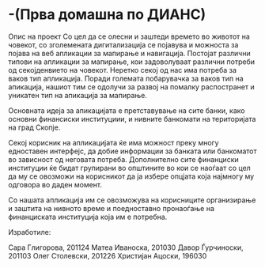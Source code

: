 # -(Прва домашна по ДИАНС)

Опис на проект
Со цел да се олесни и заштеди времето во животот на човекот, со зголемената дигитализација се појавува и можноста за појава на веб апликации за мапирање и навигација. Постојат различни типови на апликации за мапирање, кои задоволуваат различни потреби од секојденвието на човекот. Неретко секој од нас има потреба за ваков тип апликација. Поради големата побарувачка за ваков тип на апикација, нашиот тим се одолучи за развој на помалку распостранет и уникатен тип на апикација за мапирање.

Основната идеја за апикацијата е претставување на сите банки, како основни финансиски институциии, и нивните банкомати на територијата на град Скопје.

Секој корисник на апликацијата ќе има можност преку многу едноставен интерфејс, да добие информации за банката или банкоматот во зависност од неговата потреба. Дополнително сите финанциски институции ќе бидат групирани во општините во кои се наоѓаат со цел да му се овозможи на корисникот да ја избере опцјата која најмногу му одговора во даден момент.

Со нашата апликација им се овозможува на корисниците организирање и заштита на нивното време и поедноставно пронаоѓање на финанциската институција која им е потребна.


Изработиле:

Сара Глигорова, 201124
Матеа Иваноска, 201030
Давор Ѓурчиноски, 201103
Олег Столевски, 201226
Христијан Ацоски, 196030
